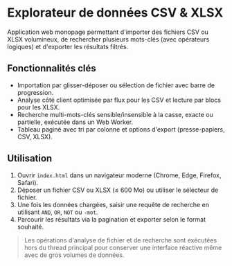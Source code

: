 # Explorateur de données CSV & XLSX

Application web monopage permettant d'importer des fichiers CSV ou XLSX volumineux, de rechercher plusieurs mots-clés (avec opérateurs logiques) et d'exporter les résultats filtrés.

## Fonctionnalités clés
- Importation par glisser-déposer ou sélection de fichier avec barre de progression.
- Analyse côté client optimisée par flux pour les CSV et lecture par blocs pour les XLSX.
- Recherche multi-mots-clés sensible/insensible à la casse, exacte ou partielle, exécutée dans un Web Worker.
- Tableau paginé avec tri par colonne et options d'export (presse-papiers, CSV, XLSX).

## Utilisation
1. Ouvrir `index.html` dans un navigateur moderne (Chrome, Edge, Firefox, Safari).
2. Déposer un fichier CSV ou XLSX (≤ 600 Mo) ou utiliser le sélecteur de fichier.
3. Une fois les données chargées, saisir une requête de recherche en utilisant `AND`, `OR`, `NOT` ou `-mot`.
4. Parcourir les résultats via la pagination et exporter selon le format souhaité.

> Les opérations d'analyse de fichier et de recherche sont exécutées hors du thread principal pour conserver une interface réactive même avec de gros volumes de données.
